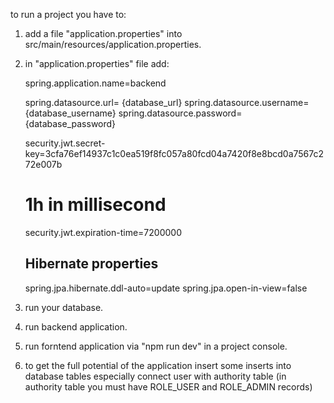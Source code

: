 to run a project you have to:
1. add a file "application.properties" into src/main/resources/application.properties.
2. in "application.properties" file add:
   
   spring.application.name=backend
  
   spring.datasource.url= {database_url}
   spring.datasource.username= {database_username}
   spring.datasource.password= {database_password}

   security.jwt.secret-key=3cfa76ef14937c1c0ea519f8fc057a80fcd04a7420f8e8bcd0a7567c272e007b
   # 1h in millisecond
   security.jwt.expiration-time=7200000

   ## Hibernate properties
   spring.jpa.hibernate.ddl-auto=update
   spring.jpa.open-in-view=false

3. run your database.
4. run backend application.
5. run forntend application via "npm run dev" in a project console.
6. to get the full potential of the application insert some inserts into database tables especially connect user with authority table (in authority table you must have ROLE_USER and ROLE_ADMIN records)
